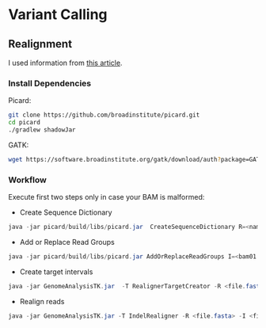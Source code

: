 # Variant Calling

## Realignment

I used information from [this article](https://software.broadinstitute.org/gatk/documentation/article.php?id=7156). 


### Install Dependencies

Picard:
 ```bash
git clone https://github.com/broadinstitute/picard.git
cd picard
./gradlew shadowJar
```
GATK:

 ```bash
wget https://software.broadinstitute.org/gatk/download/auth?package=GATK-archive&version=3.7-0-gcfedb67
```

### Workflow

Execute first two steps only in case your BAM is malformed:

* Create Sequence Dictionary

 ```java
java -jar picard/build/libs/picard.jar  CreateSequenceDictionary R=<name.fasta> O= name.dict
```
* Add or Replace Read Groups
 ```java
java -jar picard/build/libs/picard.jar AddOrReplaceReadGroups I=<bam01.bam> O=<bam01_RG.bam> RGPL=illumina RGLB=lib1  RGPU=unit1  RGSM=2
```

* Create target intervals

 ```java
java -jar GenomeAnalysisTK.jar  -T RealignerTargetCreator -R <file.fasta> -I <file.bam> -o <name.list>
```

*  Realign reads
 ```java
java -jar GenomeAnalysisTK.jar -T IndelRealigner -R <file.fasta> -I <file.bam> -targetIntervals <name.list> -o <file_realigned.bam>
```
